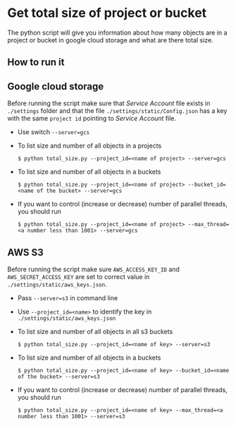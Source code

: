 # Get total size of project or bucket

The python script will give you information about how many objects are in a project or bucket in google cloud storage and what 
are there total size.

How to run it
---

## Google cloud storage

Before running the script make sure that _Service Account_ file exists in `./settings` folder and that the file `./settings/static/Config.json` has a key with the same `project id` pointing to _Service Account_ file.

* Use switch `--server=gcs`

* To list size and number of all objects in a projects

    `$ python total_size.py --project_id=<name of project> --server=gcs`

* To list size and number of all objects in a buckets

    `$ python total_size.py --project_id=<name of project> --bucket_id=<name of the bucket> --server=gcs`

* If you want to control (increase or decrease) number of parallel threads, you should run

    `$ python total_size.py --project_id=<name of project> --max_thread=<a number less than 1001> --server=gcs`

## AWS S3

Before running the script make sure `AWS_ACCESS_KEY_ID` and `AWS_SECRET_ACCESS_KEY` are set to correct value in `./settings/static/aws_keys.json`.

* Pass `--server=s3` in command line

* Use `--project_id=<name>` to identify the key in `./settings/static/aws_keys.json`

* To list size and number of all objects in all s3 buckets

    `$ python total_size.py --project_id=<name of key> --server=s3`

* To list size and number of all objects in a buckets

    `$ python total_size.py --project_id=<name of key> --bucket_id=<name of the bucket> --server=s3`
* If you want to control (increase or decrease) number of parallel threads, you should run

    `$ python total_size.py --project_id=<name of key> --max_thread=<a number less than 1001> --server=s3`
